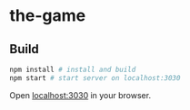 # the-game

## Build

```bash
npm install # install and build
npm start # start server on localhost:3030
```

Open [localhost:3030](http://localhost:3030) in your browser.
